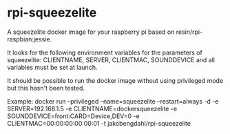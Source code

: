 # rpi-squeezelite
A squeezelite docker image for your raspberry pi based on resin/rpi-raspbian:jessie.

It looks for the following environment variables for the parameters of squeezelite: CLIENTNAME, SERVER, CLIENTMAC, SOUNDDEVICE and all variables must be set at launch.

It should be possible to run the docker image without using privileged mode but this hasn't been tested.

Example: docker run –privileged –name=squeezelite –restart=always -d -e SERVER=192.168.1.5 -e CLIENTNAME=dockersqueezelite -e SOUNDDEVICE=front:CARD=Device,DEV=0 -e CLIENTMAC=00:00:00:00:00:01 -t jakobengdahl/rpi-squeezelite
 
